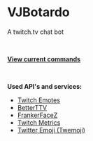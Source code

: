 # VJBotardo

A twitch.tv chat bot

<br>

[__View current commands__](https://github.com/VJ-Duardo/VJBotardo/blob/master/commands.md)
  
 <br>

__Used API's and services:__
* [Twitch Emotes](https://twitchemotes.com/apidocs)
* [BetterTTV](https://betterttv.com/)
* [FrankerFaceZ](https://frankerfacez.com/developers)
* [Twitch Metrics](https://www.twitchmetrics.net/)
* [Twitter Emoji (Twemoji)](https://github.com/twitter/twemoji)
